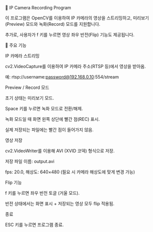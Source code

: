 📌 IP Camera Recording Program

이 프로그램은 OpenCV를 이용하여 IP 카메라의 영상을 스트리밍하고,
미리보기(Preview) 모드와 녹화(Record) 모드를 지원합니다.

추가로, 사용자가 f 키를 누르면 영상 좌우 반전(Flip) 기능도 제공됩니다.

🚀 주요 기능

IP 카메라 스트리밍

cv2.VideoCapture를 이용하여 IP 카메라 주소(RTSP 등)에서 영상을 받아옴.

예: rtsp://username:password@192.168.0.10:554/stream

Preview / Record 모드

초기 상태는 미리보기 모드.

Space 키를 누르면 녹화 모드로 전환/해제.

녹화 모드일 때 화면 왼쪽 상단에 빨간 점(REC) 표시.

실제 저장되는 파일에는 빨간 점이 들어가지 않음.

영상 저장

cv2.VideoWriter를 이용해 AVI (XVID 코덱) 형식으로 저장.

저장 파일 이름: output.avi

fps: 20.0, 해상도: 640×480 (필요 시 카메라 해상도에 맞게 변경 가능)

Flip 기능

f 키를 누르면 좌우 반전 토글 (거울 모드).

반전 상태에서는 화면 표시 + 저장되는 영상 모두 flip 적용됨.

종료

ESC 키를 누르면 프로그램 종료.
